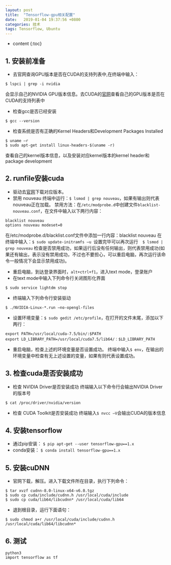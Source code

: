 ```yaml
---
layout: post
title:  "Tensorflow-gpu相关配置"
date:   2019-01-04 19:37:56 +0800
categories: 技术
tags: Tensorflow, Ubuntu
---
```


* content
{:toc}


## 1. 安装前准备
- 去官网查询GPU版本是否在CUDA的支持列表中,在终端中输入： 
```
$ lspci | grep -i nvidia
```
会显示自己的NVIDIA GPU版本信息。去CUDA的[官网](http://developer.nvidia.com/cuda-gpus)查看自己的GPU版本是否在CUDA的支持列表中
- 检查gcc是否已经安装
```
$ gcc --version
```
- 检查系统是否有正确的Kernel Headers和Development Packages Installed
```
$ uname –r
$ sudo apt-get install linux-headers-$(uname -r)
``` 
查看自己的kernel版本信息，以及安装对应kernel版本的kernel header和package development 

## 2. runfile安装cuda 
- 驱动去[官网](https://developer.nvidia.com/cuda-downloads)下载对应版本。
- 禁用 nouveau
终端中运行：`$ lsmod | grep nouveau`，如果有输出则代表nouveau正在加载。
禁用方法：在`/etc/modprobe.d`中创建文件`blacklist-nouveau.conf`，在文件中输入以下两行内容：
```
blacklist nouveau
options nouveau modeset=0
```
在/etc/modprobe.d/blacklist.conf文件中添加一行内容：blacklist nouveau
在终端中输入：`$ sudo update-initramfs –u `设置完毕可以再次运行　`$ lsmod | grep nouveau`
检查是否禁用成功，如果运行后没有任何输出，则代表禁用成功(如果还有输出，表示没有禁用成功，不过也不要担心，可以重启电脑，再次运行该命令一般情况下会显示禁用成功)。 
- 重启电脑，到达登录界面时，`alt+ctrl+f1`，进入text mode，登录账户 
- 在text mode中输入下列命令行关闭图形化界面
```
$ sudo service lightdm stop
```

<div STYLE="page-break-after: always;"></div> 

- 终端输入下列命令行安装驱动
```
$ ./NVIDIA-Linux-*.run –no-opengl-files
```
- 设置环境变量：`$ sudo gedit /etc/profile`，在打开的文件末尾，添加以下两行：
```
export PATH=/usr/local/cuda-7.5/bin/:$PATH
export LD_LIBRARY_PATH=/usr/local/cuda7.5/lib64/：$LD_LIBRARY_PATH
```
- 重启电脑，检查上述的环境变量是否设置成功。
终端中输入`$ env`，在输出的环境变量中检查有无上述设置的变量，如果有则代表设置成功。

## 3. 检查cuda是否安装成功

- 检查 NVIDIA Driver是否安装成功
    终端输入以下命令行会输出NVIDIA Driver的版本号
```
$ cat /proc/driver/nvidia/version
```

- 检查 CUDA Toolkit是否安装成功
    终端输入`$ nvcc –V`会输出CUDA的版本信息

## 4. 安装tensorflow
- 通过pip安装：
`$ pip apt-get --user tensorflow-gpu==1.x`
- conda安装：
`$ conda install tensorflow-gpu==1.x` 

## 5. 安装cuDNN
- 官网下载，解压。进入下载文件所在目录，执行下列命令：
```
$ tar xvzf cudnn-8.0-linux-x64-v6.0.tgz
$ sudo cp cuda/include/cudnn.h /usr/local/cuda/include
$ sudo cp cuda/lib64/libcudnn* /usr/local/cuda/lib64
```
- 退到根目录，运行下面语句：
```
$ sudo chmod a+r /usr/local/cuda/include/cudnn.h /usr/local/cuda/lib64/libcudnn*
```

## 6. 测试
```
python3
import tensorflow as tf
```
